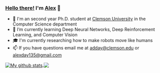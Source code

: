 ### [Hello there!](https://www.youtube.com/watch?v=rEq1Z0bjdwc) I'm [Alex](https://alexday.me) 👋

- 🏫 I'm an second year Ph.D. student at [Clemson University](https://clemson.edu) in the Computer Science department
- 🌱 I’m currently learning Deep Neural Networks, Deep Reinforcement Learning, and Computer Vision
- 🎓 I'm currently researching how to make robots move like humans
- 📫 If you have questions email me at [adday@clemson.edu](mailto://adday@clemson.edu) or [alexday135@gmail.com](mailto:alexday135@gmail.com)



<a href="https://github.com/anuraghazra/github-readme-stats">
  <img align="center" src="https://github-readme-stats.anuraghazra1.vercel.app/api?username=AlexanderDavid&show_icons=true&count_private=true" alt="My github stats" />
</a>
<a href="https://github.com/anuraghazra/github-readme-stats">
  <!-- Change the `github-readme-stats.anuraghazra1.vercel.app` to `github-readme-stats.vercel.app`  -->
  <img align="center" src="https://github-readme-stats.anuraghazra1.vercel.app/api/top-langs/?username=AlexanderDavid&layout=compact" />
</a>
